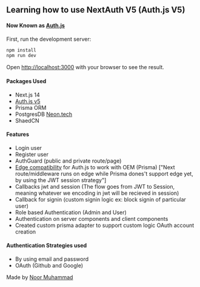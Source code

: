 ## Learning how to use NextAuth V5 (Auth.js V5)

#### Now Known as [Auth.js](https://authjs.dev/)

First, run the development server:

```bash
npm install
npm run dev
```

Open [http://localhost:3000](http://localhost:3000) with your browser to see the result.

#### Packages Used

- Next.js 14
- [Auth.js v5](https://authjs.dev/)
- Prisma ORM
- PostgresDB [Neon.tech](https://console.neon.tech/)
- ShaedCN

#### Features

- Login user
- Register user
- AuthGuard (public and private route/page)
- [Edge compatibility](https://authjs.dev/guides/upgrade-to-v5?authentication-method=middleware#edge-compatibility) for Auth.js to work with OEM (Prisma) ["Next route/middleware runs on edge while Prisma dones't support edge yet, by using the JWT session strategy"]
- Callbacks jwt and session (The flow goes from JWT to Session, meaning whatever we encoding in jwt will be recieved in session)
- Callback for signin (custom signin logic ex: block signin of particular user)
- Role based Authentication (Admin and User)
- Authentication on server components and client components
- Created custom prisma adapter to support custom logic OAuth account creation

#### Authentication Strategies used

- By using email and password
- OAuth (Github and Google)

Made by [Noor Muhammad](https://www.linkedin.com/in/connectwithnoor)
